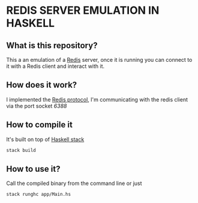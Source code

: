 # REDIS SERVER EMULATION IN HASKELL

## What is this repository?

This a an emulation of a [Redis][1] server, once it is running you can connect to it with a Redis client and interact with it.

## How does it work?

I implemented the [Redis protocol][3], I'm communicating with the redis client via the port socket *6388*

## How to compile it

It's built on top of [Haskell stack][2]

```bash
stack build
```

## How to use it?

Call the compiled binary from the command line or just 

```bash
stack runghc app/Main.hs
```

[1]: http://redis.io
[2]: https://docs.haskellstack.org/en/stable/README/
[3]: http://redis.io/topics/protocol
